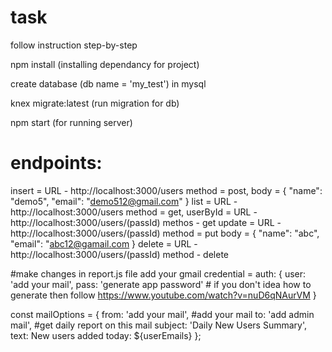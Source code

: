 # task

follow instruction step-by-step

npm install (installing dependancy for project)

create database (db name = 'my_test') in mysql

knex migrate:latest (run migration for db)

npm start (for running server)

endpoints: 
=============
insert = URL - http://localhost:3000/users method = post, body = { "name": "demo5", "email": "demo512@gmail.com" }
list = URL - http://localhost:3000/users method = get,
userById = URL - http://localhost:3000/users/(passId) methos - get
update = URL - http://localhost:3000/users/(passId) method = put body = { "name": "abc", "email": "abc12@gamail.com }
delete = URL - http://localhost:3000/users/(passId) method - delete

#make changes in report.js file add your gmail credential = auth: { user: 'add your mail', pass: 'generate app password' # if you don't idea how to generate then follow https://www.youtube.com/watch?v=nuD6qNAurVM }

const mailOptions = { from: 'add your mail', #add your mail to: 'add admin mail', #get daily report on this mail subject: 'Daily New Users Summary', text: New users added today: ${userEmails} };

